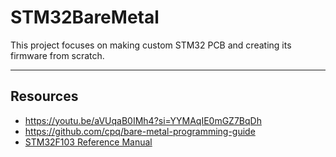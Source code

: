 # STM32BareMetal

This project focuses on making custom STM32 PCB and creating its firmware from scratch.

***

## Resources
- https://youtu.be/aVUqaB0IMh4?si=YYMAqIE0mGZ7BqDh
- https://github.com/cpq/bare-metal-programming-guide
- [STM32F103 Reference Manual](https://www.st.com/resource/en/reference_manual/cd00171190-stm32f101xx-stm32f102xx-stm32f103xx-stm32f105xx-and-stm32f107xx-advanced-arm-based-32-bit-mcus-stmicroelectronics.pdf)
